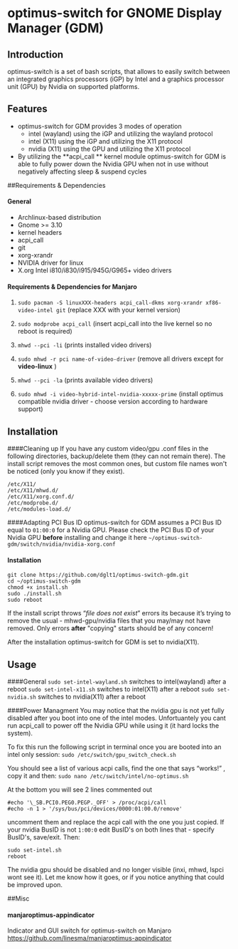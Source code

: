 # optimus-switch for GNOME Display Manager (GDM)
## Introduction
optimus-switch is a set of bash scripts, that allows to easily switch between an integrated graphics processors (iGP) by Intel and a graphics processor unit (GPU) by Nvidia on supported platforms.

## Features
- optimus-switch for GDM provides 3 modes of operation
  - intel (wayland) using the iGP and utilizing the wayland protocol
  - intel (X11) using the iGP and utilizing the X11 protocol
  - nvidia (X11) using the GPU and utilizing the X11 protocol
- By utilizing the **acpi_call ** kernel module optimus-switch for GDM is able to fully power down the Nvidia GPU when not in use without negatively affecting sleep & suspend cycles

##Requirements & Dependencies
#### General
- Archlinux-based distribution
- Gnome >= 3.10
- kernel headers
- acpi_call
- git
- xorg-xrandr
- NVIDIA driver for linux
- X.org Intel i810/i830/i915/945G/G965+ video drivers

#### Requirements & Dependencies for Manjaro
1. `sudo pacman -S linuxXXX-headers acpi_call-dkms xorg-xrandr xf86-video-intel git`  (replace XXX with your kernel version)

2. `sudo modprobe acpi_call` (insert acpi_call into the live kernel so no reboot is required)

3. `mhwd --pci -li`  (prints installed video drivers)

4. `sudo mhwd -r pci name-of-video-driver` (remove all drivers except for **video-linux**  )

5. `mhwd --pci -la` (prints available video drivers)

6. `sudo mhwd -i video-hybrid-intel-nvidia-xxxxx-prime` (install optimus compatible nvidia driver - choose version according to hardware support)

## Installation
####Cleaning up
If you have any custom video/gpu .conf files in the following directories, backup/delete them (they can not remain there). The install script removes the most common ones, but custom file names won't be noticed (only you know if they exist).
```
/etc/X11/
/etc/X11/mhwd.d/
/etc/X11/xorg.conf.d/
/etc/modprobe.d/
/etc/modules-load.d/
```
####Adapting PCI Bus ID
optimus-switch for GDM assumes a PCI Bus ID equal to `01:00:0` for a Nvidia GPU.
Please check the PCI Bus ID of your Nvidia GPU **before** installing and change it here `~/optimus-switch-gdm/switch/nvidia/nvidia-xorg.conf` 
#### Installation
```
git clone https://github.com/dglt1/optimus-switch-gdm.git
cd ~/optimus-switch-gdm
chmod +x install.sh
sudo ./install.sh
sudo reboot
```
If the install script throws  “*file does not exist*” errors its because it’s trying to remove the usual - mhwd-gpu/nvidia files that you may/may not have removed. Only errors **after** "copying" starts should be of any concern!

After the installation optimus-switch for GDM is set to nvidia(X11).

## Usage
####General
`sudo set-intel-wayland.sh` switches to intel(wayland) after a reboot
`sudo set-intel-x11.sh` switches to intel(X11) after a reboot
`sudo set-nvidia.sh` switches to nvidia(X11) after a reboot

####Power Managment
You may notice that the nvidia gpu is not yet fully disabled after you boot into one of the intel modes. Unfortuantely you cant run acpi_call to power off the Nvidia GPU while using it (it hard locks the system).

To fix this run the following script in terminal once you are booted into an intel only session:
  `sudo /etc/switch/gpu_switch_check.sh`

You should see a list of various acpi calls, find the one that says “works!” , copy it and then:
  `sudo nano /etc/switch/intel/no-optimus.sh`

At the bottom you will see 2 lines commented out
```
#echo '\_SB.PCI0.PEG0.PEGP._OFF' > /proc/acpi/call 
#echo -n 1 > '/sys/bus/pci/devices/0000:01:00.0/remove'
```

uncomment them and replace the acpi call with the one you just copied. If your nvidia BusID is not `1:00:0` edit BusID's on both lines that - specify BusID's, save/exit. Then:
```
sudo set-intel.sh
reboot
```

The nvidia gpu should be disabled and no longer visible (inxi, mhwd, lspci wont see it). Let me know how it goes, or if you notice anything that could be improved upon. 


##Misc
#### manjaroptimus-appindicator
Indicator and GUI switch for optimus-switch on Manjaro
https://github.com/linesma/manjaroptimus-appindicator

